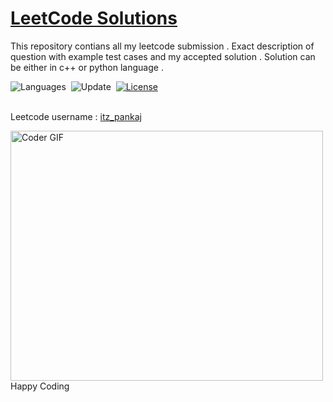 
# [LeetCode Solutions](https://leetcode.com/problemset/all/)
This repository contians all my leetcode submission . Exact description of question with example test cases and my accepted solution . Solution can be either in c++ or python language . 

![Languages](https://img.shields.io/badge/Language-C%2B%2B,Python-important)&nbsp;
![Update](https://img.shields.io/badge/Update-Daily-brightgreen)&nbsp;
[![License](https://img.shields.io/badge/License-MIT-informational)](./LICENSE.md)&nbsp;<br><br>



Leetcode username : [itz_pankaj](https://leetcode.com/itz_pankaj/)

<img src="https://media.giphy.com/media/SWoSkN6DxTszqIKEqv/giphy.gif" alt="Coder GIF" width="500" height="400">
Happy Coding 
